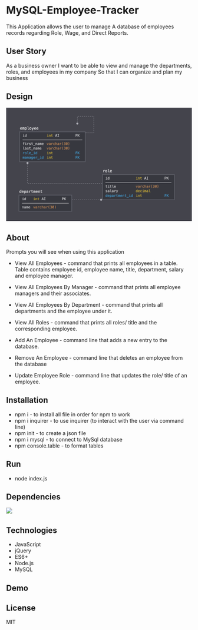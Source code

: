 # MySQL-Employee-Tracker

This Application allows the user to manage A database of employees records regarding Role, Wage, and Direct Reports.

## User Story
As a business owner
I want to be able to view and manage the departments, roles, and employees in my company
So that I can organize and plan my business

## Design

![](schema.PNG)

## About

Prompts you will see when using this application

* View All Employees - command that prints all employees in a table. Table contains employee id, employee name, title, department, salary and employee manager.

* View All Employees By Manager - command that prints all employee managers and their associates.

* View All Employees By Department - command that prints all departments and the employee under it.

* View All Roles - command that prints all roles/ title and the corresponding employee.

* Add An Employee - command line that adds a new entry to the database.

* Remove An Employee - command line that deletes an employee from the database

* Update Employee Role - command line that updates the role/ title of an employee.

## Installation
* npm i - to install all file in order for npm to work
* npm i inquirer - to use inquirer (to interact with the user via command line)
* npm init - to create a json file
* npm i mysql - to connect to MySql database
* npm console.table - to format tables

## Run 
* node index.js

## Dependencies
![](image/dep.PNG)

## Technologies
* JavaScript
* jQuery
* ES6+
* Node.js
* MySQL

## Demo

## License
MIT